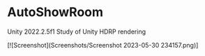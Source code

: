 # AutoShowRoom
 Unity 2022.2.5f1
 Study of Unity HDRP rendering

[![Screenshot](Screenshots/Screenshot 2023-05-30 234157.png)]
